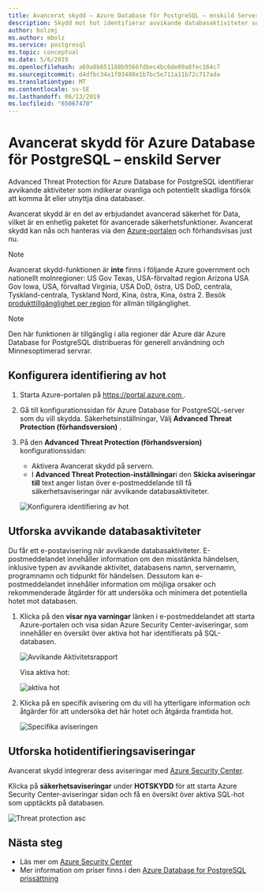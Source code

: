 ```yaml
---
title: Avancerat skydd – Azure Database för PostgreSQL – enskild Server
description: Skydd mot hot identifierar avvikande databasaktiviteter som indikerar potentiella säkerhetshot mot databasen.
author: bolzmj
ms.author: mbolz
ms.service: postgresql
ms.topic: conceptual
ms.date: 5/6/2019
ms.openlocfilehash: a69a8b651188b9566fdbec4bc6de09a8fec164c7
ms.sourcegitcommit: d4dfbc34a1f03488e1b7bc5e711a11b72c717ada
ms.translationtype: MT
ms.contentlocale: sv-SE
ms.lasthandoff: 06/13/2019
ms.locfileid: "65067470"
---
```

# <a name="advanced-threat-protection-for-azure-database-for-postgresql---single-server"></a>Avancerat skydd för Azure Database för PostgreSQL – enskild Server

Advanced Threat Protection för Azure Database for PostgreSQL identifierar avvikande aktiviteter som indikerar ovanliga och potentiellt skadliga försök att komma åt eller utnyttja dina databaser.

Avancerat skydd är en del av erbjudandet avancerad säkerhet för Data, vilket är en enhetlig paketet för avancerade säkerhetsfunktioner. Avancerat skydd kan nås och hanteras via den [Azure-portalen](https://portal.azure.com) och förhandsvisas just nu.

> [!NOTE]
> Avancerat skydd-funktionen är **inte** finns i följande Azure government och nationellt molnregioner: US Gov Texas, USA-förvaltad region Arizona USA Gov Iowa, USA, förvaltad Virginia, USA DoD, östra, US DoD, centrala, Tyskland-centrala, Tyskland Nord, Kina, östra, Kina, östra 2. Besök [produkttillgänglighet per region](https://azure.microsoft.com/global-infrastructure/services/) för allmän tillgänglighet.
>

> [!NOTE]
> Den här funktionen är tillgänglig i alla regioner där Azure där Azure Database for PostgreSQL distribueras för generell användning och Minnesoptimerad servrar.

## <a name="set-up-threat-detection"></a>Konfigurera identifiering av hot
1. Starta Azure-portalen på [ https://portal.azure.com ](https://portal.azure.com).
2. Gå till konfigurationssidan för Azure Database for PostgreSQL-server som du vill skydda. Säkerhetsinställningar, Välj **Advanced Threat Protection (förhandsversion)** .
3. På den **Advanced Threat Protection (förhandsversion)** konfigurationssidan:

   - Aktivera Avancerat skydd på servern.
   - I **Advanced Threat Protection-inställningar**i den **Skicka aviseringar till** text anger listan över e-postmeddelande till få säkerhetsaviseringar när avvikande databasaktiviteter.
  
   ![Konfigurera identifiering av hot](./media/howto-database-threat-protection-portal/set-up-threat-protection.png)

## <a name="explore-anomalous-database-activities"></a>Utforska avvikande databasaktiviteter

Du får ett e-postavisering när avvikande databasaktiviteter. E-postmeddelandet innehåller information om den misstänkta händelsen, inklusive typen av avvikande aktivitet, databasens namn, servernamn, programnamn och tidpunkt för händelsen. Dessutom kan e-postmeddelandet innehåller information om möjliga orsaker och rekommenderade åtgärder för att undersöka och minimera det potentiella hotet mot databasen.
    
1. Klicka på den **visar nya varningar** länken i e-postmeddelandet att starta Azure-portalen och visa sidan Azure Security Center-aviseringar, som innehåller en översikt över aktiva hot har identifierats på SQL-databasen.
    
    ![Avvikande Aktivitetsrapport](./media/howto-database-threat-protection-portal/anomalous-activity-report.png)

    Visa aktiva hot:

    ![aktiva hot](./media/howto-database-threat-protection-portal/active-threats.png)

2. Klicka på en specifik avisering om du vill ha ytterligare information och åtgärder för att undersöka det här hotet och åtgärda framtida hot.
    
    ![Specifika aviseringen](./media/howto-database-threat-protection-portal/specific-alert.png)

## <a name="explore-threat-detection-alerts"></a>Utforska hotidentifieringsaviseringar

Avancerat skydd integrerar dess aviseringar med [Azure Security Center](https://azure.microsoft.com/services/security-center/). 

Klicka på **säkerhetsaviseringar** under **HOTSKYDD** för att starta Azure Security Center-aviseringar sidan och få en översikt över aktiva SQL-hot som upptäckts på databasen.

  ![Threat protection asc](./media/howto-database-threat-protection-portal/threat-detection-alert-asc.png)

## <a name="next-steps"></a>Nästa steg

* Läs mer om [Azure Security Center](https://docs.microsoft.com/azure/security-center/security-center-intro)
* Mer information om priser finns i den [Azure Database for PostgreSQL prissättning](https://azure.microsoft.com/pricing/details/postgresql/)  
